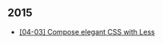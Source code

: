 2015
-------------
- [[04-03] Compose elegant CSS with Less](http://sunebear.com/sessions/2015-04-03-compose-elegant-css-with-less)
